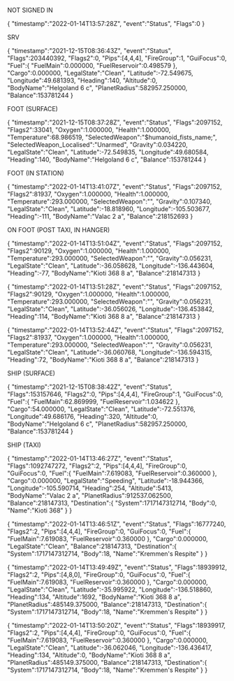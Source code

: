 
NOT SIGNED IN

{ "timestamp":"2022-01-14T13:57:28Z", "event":"Status", "Flags":0 }

SRV

{ "timestamp":"2021-12-15T08:36:43Z", "event":"Status", "Flags":203440392, "Flags2":0, 
  "Pips":[4,4,4], "FireGroup":1, "GuiFocus":0, 
    "Fuel":{ "FuelMain":0.000000, "FuelReservoir":0.498579 }, 
    "Cargo":0.000000, "LegalState":"Clean", "Latitude":-72.549675, "Longitude":49.681393, 
    "Heading":140, "Altitude":0, "BodyName":"Helgoland 6 c", "PlanetRadius":582957.250000, "Balance":153781244 }

FOOT (SURFACE)

  { "timestamp":"2021-12-15T08:37:28Z", "event":"Status", "Flags":2097152, "Flags2":33041, 
    "Oxygen":1.000000, "Health":1.000000, "Temperature":68.986519, "SelectedWeapon":"$humanoid_fists_name;", 
    "SelectedWeapon_Localised":"Unarmed", "Gravity":0.034220, "LegalState":"Clean", "Latitude":-72.549835, 
    "Longitude":49.680584, "Heading":140, "BodyName":"Helgoland 6 c", "Balance":153781244 }

FOOT (IN STATION)

{ "timestamp":"2022-01-14T13:41:07Z", "event":"Status", "Flags":2097152, "Flags2":81937, "Oxygen":1.000000, "Health":1.000000,
"Temperature":293.000000, "SelectedWeapon":"", "Gravity":0.107340, "LegalState":"Clean", "Latitude":-18.818960, "Longitude":-105.503677,
"Heading":-111, "BodyName":"Valac 2 a", "Balance":218152693 }

ON FOOT (POST TAXI, IN HANGER)

{ "timestamp":"2022-01-14T13:51:04Z", "event":"Status", "Flags":2097152, "Flags2":90129, "Oxygen":1.000000, "Health":1.000000, 
"Temperature":293.000000, "SelectedWeapon":"", "Gravity":0.056231, "LegalState":"Clean", "Latitude":-36.058628, "Longitude":-136.443604, 
"Heading":-77, "BodyName":"Kioti 368 8 a", "Balance":218147313 }

{ "timestamp":"2022-01-14T13:51:28Z", "event":"Status", "Flags":2097152, "Flags2":90129, "Oxygen":1.000000, "Health":1.000000,
 "Temperature":293.000000, "SelectedWeapon":"", "Gravity":0.056231, "LegalState":"Clean", "Latitude":-36.056026, "Longitude":-136.453842, 
 "Heading":114, "BodyName":"Kioti 368 8 a", "Balance":218147313 }

 { "timestamp":"2022-01-14T13:52:44Z", "event":"Status", "Flags":2097152, "Flags2":81937, "Oxygen":1.000000, "Health":1.000000, 
 "Temperature":293.000000, "SelectedWeapon":"", "Gravity":0.056231, "LegalState":"Clean", "Latitude":-36.060768, "Longitude":-136.594315,
 "Heading":72, "BodyName":"Kioti 368 8 a", "Balance":218147313 }

SHIP (SURFACE)

{ "timestamp":"2021-12-15T08:38:42Z", "event":"Status", "Flags":153157646, "Flags2":0, 
"Pips":[4,4,4], "FireGroup":1, "GuiFocus":0, "Fuel":{ "FuelMain":62.869999, "FuelReservoir":1.034622 },
    "Cargo":54.000000, "LegalState":"Clean", "Latitude":-72.551376, "Longitude":49.686176, "Heading":320, 
    "Altitude":0, "BodyName":"Helgoland 6 c", "PlanetRadius":582957.250000, "Balance":153781244 }

SHIP (TAXI)

{ "timestamp":"2022-01-14T13:46:27Z", "event":"Status", "Flags":1092747272, "Flags2":2, "Pips":[4,4,4], 
"FireGroup":0, "GuiFocus":0, "Fuel":{ "FuelMain":7.619083, "FuelReservoir":0.360000 }, "Cargo":0.000000, 
"LegalState":"Speeding", "Latitude":-18.944366, "Longitude":-105.590714, "Heading":254, "Altitude":5413, 
"BodyName":"Valac 2 a", "PlanetRadius":912537.062500, "Balance":218147313, 
"Destination":{ "System":1717147312714, "Body":0, "Name":"Kioti 368" } }

{ "timestamp":"2022-01-14T13:46:51Z", "event":"Status", "Flags":16777240, "Flags2":2, "Pips":[4,4,4], "FireGroup":0, "GuiFocus":0, 
"Fuel":{ "FuelMain":7.619083, "FuelReservoir":0.360000 }, "Cargo":0.000000, "LegalState":"Clean", "Balance":218147313, 
"Destination":{ "System":1717147312714, "Body":18, "Name":"Kremmen's Respite" } }

{ "timestamp":"2022-01-14T13:49:49Z", "event":"Status", "Flags":18939912, "Flags2":2, "Pips":[4,8,0], "FireGroup":0, "GuiFocus":0, 
"Fuel":{ "FuelMain":7.619083, "FuelReservoir":0.360000 }, "Cargo":0.000000, "LegalState":"Clean", "Latitude":-35.995922, 
"Longitude":-136.518860, "Heading":134, "Altitude":1692, "BodyName":"Kioti 368 8 a", "PlanetRadius":485149.375000, "Balance":218147313,
 "Destination":{ "System":1717147312714, "Body":18, "Name":"Kremmen's Respite" } }

{ "timestamp":"2022-01-14T13:50:20Z", "event":"Status", "Flags":18939917, "Flags2":2, "Pips":[4,4,4], "FireGroup":0, "GuiFocus":0,
 "Fuel":{ "FuelMain":7.619083, "FuelReservoir":0.360000 }, "Cargo":0.000000, "LegalState":"Clean", "Latitude":-36.062046, 
 "Longitude":-136.436417, "Heading":134, "Altitude":0, "BodyName":"Kioti 368 8 a", "PlanetRadius":485149.375000, "Balance":218147313,
 "Destination":{ "System":1717147312714, "Body":18, "Name":"Kremmen's Respite" } }

